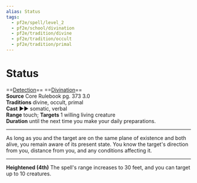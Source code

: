 ```yaml
---
alias: Status
tags:
  - pf2e/spell/level_2
  - pf2e/school/divination
  - pf2e/tradition/divine
  - pf2e/tradition/occult
  - pf2e/tradition/primal
---
```


# Status

==[Detection](Detection.md)== ==[Divination](Divination.md)==  
__Source__ Core Rulebook pg. 373 3.0  
**Traditions** divine, occult, primal  
**Cast** ►► somatic, verbal  
**Range** touch; **Targets** 1 willing living creature  
**Duration** until the next time you make your daily preparations.

---

As long as you and the target are on the same plane of existence and both alive, you remain aware of its present state. You know the target's direction from you, distance from you, and any conditions affecting it.

<hr>

**Heightened (4th)** The spell's range increases to 30 feet, and you can target up to 10 creatures.
